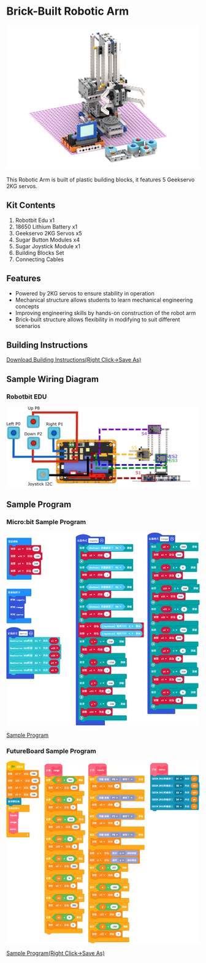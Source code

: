# Brick-Built Robotic Arm

![](./images/robot_arm_3.png)

This Robotic Arm is built of plastic building blocks, it features 5 Geekservo 2KG servos.

## Kit Contents

1. Robotbit Edu x1
2. 18650 Lithium Battery x1
3. Geekservo 2KG Servos x5
4. Sugar Button Modules x4
5. Sugar Joystick Module x1
6. Building Blocks Set
7. Connecting Cables

## Features

- Powered by 2KG servos to ensure stability in operation
- Mechanical structure allows students to learn mechanical engineering concepts
- Improving engineering skills by hands-on construction of the robot arm
- Brick-built structure allows flexibility in modifying to suit different scenarios

## Building Instructions

[Download Building Instructions(Right Click->Save As)](https://github.com/kittenbothk/kittenbothk/raw/master/Kits/lego_robot_arm/lego_robot_arm.pdf)

## Sample Wiring Diagram

### Robotbit EDU

![](./images/wiring.png)

## Sample Program

### Micro:bit Sample Program

![](./images/code_mc.png)

[Sample Program](https://makecode.microbit.org/_A9cCYFVWr3e3)

### FutureBoard Sample Program

![](./images/code_kb.png)

[Sample Program(Right Click->Save As)](https://github.com/kittenbothk/kittenbothk/raw/master/Kits/lego_robot_arm/robot_arm.sb3)

